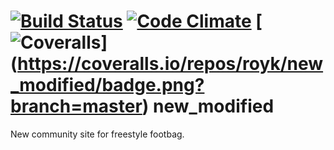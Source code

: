 [![Build Status](https://secure.travis-ci.org/royk/new_modified.png?branch=master)](https://travis-ci.org/royk/new_modified)
[![Code Climate](https://codeclimate.com/badge.png)](https://codeclimate.com/github/royk/new_modified)
[![Coveralls](https://coveralls.io/repos/royk/new_modified/badge.png?branch=master)] (https://coveralls.io/repos/royk/new_modified/badge.png?branch=master)
new_modified
============

New community site for freestyle footbag.
